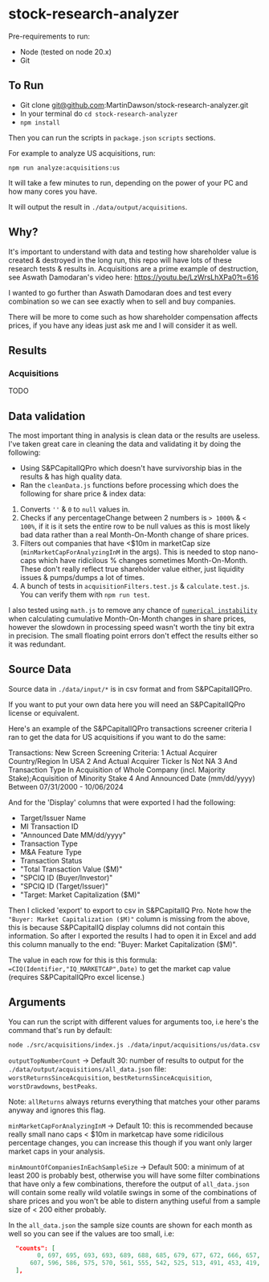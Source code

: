 # stock-research-analyzer

Pre-requirements to run:

- Node (tested on node 20.x)
- Git

## To Run

- Git clone git@github.com:MartinDawson/stock-research-analyzer.git
- In your terminal do `cd stock-research-analyzer`
- `npm install`

Then you can run the scripts in `package.json` `scripts` sections.

For example to analyze US acquisitions, run:

`npm run analyze:acquisitions:us`

It will take a few minutes to run, depending on the power of your PC and how many cores you have.

It will output the result in `./data/output/acquisitions`.

## Why?

It's important to understand with data and testing how shareholder value is created & destroyed in the long run, this repo will have lots of these research tests & results in. Acquisitions are a prime example of destruction, see Aswath Damodaran's video here: https://youtu.be/LzWrsLhXPa0?t=616

I wanted to go further than Aswath Damodaran does and test every combination so we can see exactly when to sell and buy companies.

There will be more to come such as how shareholder compensation affects prices, if you have any ideas just ask me and I will consider it as well.

## Results
### Acquisitions
TODO

## Data validation
The most important thing in analysis is clean data or the results are useless. I've taken great care in cleaning the data and validating it by doing the following:

- Using S&PCapitalIQPro which doesn't have survivorship bias in the results & has high quality data.
- Ran the `cleanData.js` functions before processing which does the following for share price & index data:

1. Converts `''` & `0` to `null` values in.
2. Checks if any percentageChange between 2 numbers is `> 1000%` & `< 100%`, if it is it sets the entire row to be null values as this is most likely bad data rather than a real Month-On-Month change of share prices.
3. Filters out companies that have <$10m in marketCap size (`minMarketCapForAnalyzingInM` in the args). This is needed to stop nano-caps which have ridicilous % changes sometimes Month-On-Month. These don't really reflect true shareholder value either, just liquidity issues & pumps/dumps a lot of times.
4. A bunch of tests in `acquisitionFilters.test.js` & `calculate.test.js`. You can verify them with `npm run test`.

I also tested using `math.js` to remove any chance of [`numerical instability`](https://en.wikipedia.org/wiki/Numerical_stability) when calculating cumulative Month-On-Month changes in share prices, however the slowdown in processing speed wasn't worth the tiny bit extra in precision. The small floating point errors don't effect the results either so it was redundant.

## Source Data
Source data in `./data/input/*` is in csv format and from S&PCapitalIQPro.

If you want to put your own data here you will need an S&PCapitalIQPro license or equivalent.

Here's an example of the S&PCapitalIQPro transactions screener criteria I ran to get the data for US acquisitions if you want to do the same:

Transactions: New Screen
Screening Criteria: 
1                 Actual Acquirer Country/Region In USA
2    And     Actual Acquirer Ticker Is Not NA 
3    And     Transaction Type In Acquisition of Whole Company (incl. Majority Stake);Acquisition of Minority Stake
4    And     Announced Date (mm/dd/yyyy) Between 07/31/2000 - 10/06/2024

And for the 'Display' columns that were exported I had the following:

- Target/Issuer Name
- MI Transaction ID
- "Announced Date MM/dd/yyyy"
- Transaction Type
- M&A Feature Type
- Transaction Status
- "Total Transaction Value ($M)"
- "SPCIQ ID (Buyer/Investor)"
- "SPCIQ ID (Target/Issuer)"
- "Target: Market Capitalization ($M)"

Then I clicked 'export' to export to csv in S&PCapitalIQ Pro. Note how the `"Buyer: Market Capitalization ($M)"` column is missing from the above, this is because S&PCapitalIQ display columns did not contain this information. So after I exported the results I had to open it in Excel and add this column manually to the end: "Buyer: Market Capitalization ($M)".

The value in each row for this is this formula: `=CIQ(Identifier,"IQ_MARKETCAP",Date)` to get the market cap value (requires S&PCapitalIQPro excel license.)


## Arguments
You can run the script with different values for arguments too, i.e here's the command that's run by default:

```bash
node ./src/acquisitions/index.js ./data/input/acquisitions/us/data.csv ./data/input/acquisitions/us/acquirerSharePrices.csv ./data/input/acquisitions/us/acquirerSPXIndexPrices.csv --outputTopNumberCount 30 --minMarketCapForAnalyzingInM 10 --minAmountOfCompaniesInEachSampleSize 500"
```

`outputTopNumberCount` -> Default 30: number of results to output for the `./data/output/acquisitions/all_data.json` file: `worstReturnsSinceAcquisition`, `bestReturnsSinceAcquisition`, `worstDrawdowns`, `bestPeaks`.

Note: `allReturns` always returns everything that matches your other params anyway and ignores this flag.

`minMarketCapForAnalyzingInM` -> Default 10: this is recommended because really small nano caps < $10m in marketcap have some ridicilous percentage changes, you can increase this though if you want only larger market caps in your analysis.

`minAmountOfCompaniesInEachSampleSize` -> Default 500: a minimum of at least 200 is probably best, otherwise you will have some filter combinations that have only a few combinations, therefore the output of `all_data.json` will contain some really wild volatile swings in some of the combinations of share prices and you won't be able to distern anything useful from a sample size of < 200 either probably.

In the `all_data.json` the sample size counts are shown for each month as well so you can see if the values are too small, i.e:

```json
  "counts": [
        0, 697, 695, 693, 693, 689, 688, 685, 679, 677, 672, 666, 657, 649, 643, 637, 633, 626, 619, 609, 
      607, 596, 586, 575, 570, 561, 555, 542, 525, 513, 491, 453, 419, 386, 348
  ], 
```